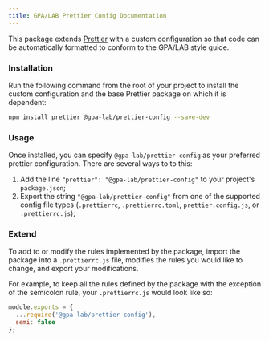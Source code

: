 ```yaml
---
title: GPA/LAB Prettier Config Documentation
---
```


This package extends [Prettier](https://prettier.io/) with a custom configuration so that code can be automatically formatted to conform to the GPA/LAB style guide.

### Installation

Run the following command from the root of your project to install the custom configuration and the base Prettier package on which it is dependent:

```bash
npm install prettier @gpa-lab/prettier-config --save-dev
```

### Usage

Once installed, you can specify `@gpa-lab/prettier-config` as your preferred prettier configuration. There are several ways to to this:

1. Add the line `"prettier": "@gpa-lab/prettier-config"` to your project's `package.json`;
1. Export the string `"@gpa-lab/prettier-config"` from one of the supported config file types (`.prettierrc`, `.prettierrc.toml`, `prettier.config.js`, or `.prettierrc.js`);

### Extend

To add to or modify the rules implemented by the package, import the package into a `.prettierrc.js` file, modifies the rules you would like to change, and export your modifications.

For example, to keep all the rules defined by the package with the exception of the semicolon rule, your `.prettierrc.js` would look like so:

```js
module.exports = {
  ...require('@gpa-lab/prettier-config'),
  semi: false
};
```
